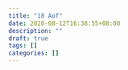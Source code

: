 ```yaml
---
title: "18 Aof"
date: 2020-08-12T16:38:55+08:00
description: ""
draft: true
tags: []
categories: []
---
```

